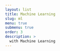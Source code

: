 ```yaml
---
layout: list
title: Machine Learning
slug: ml
menu: true
submenu: true
order: 3
description: >
  with Machine Learning
---
```

